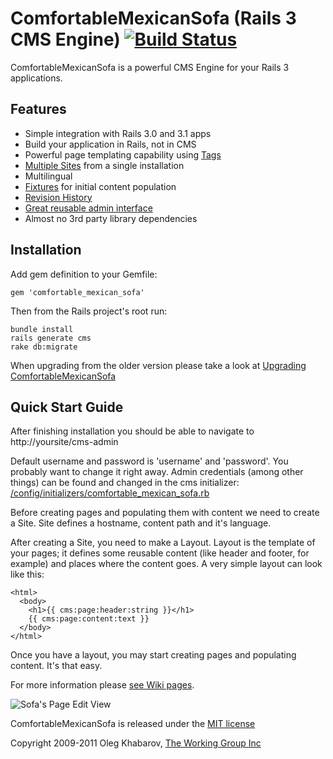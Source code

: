 # ComfortableMexicanSofa (Rails 3 CMS Engine) [![Build Status](https://secure.travis-ci.org/twg/comfortable-mexican-sofa.png)](http://travis-ci.org/twg/comfortable-mexican-sofa)

ComfortableMexicanSofa is a powerful CMS Engine for your Rails 3 applications.

Features
--------
* Simple integration with Rails 3.0 and 3.1 apps
* Build your application in Rails, not in CMS
* Powerful page templating capability using [Tags](https://github.com/twg/comfortable-mexican-sofa/wiki/Tags)
* [Multiple Sites](https://github.com/twg/comfortable-mexican-sofa/wiki/Sites) from a single installation
* Multilingual
* [Fixtures](https://github.com/twg/comfortable-mexican-sofa/wiki/Working-with-CMS-fixtures) for initial content population
* [Revision History](https://github.com/twg/comfortable-mexican-sofa/wiki/Revisions)
* [Great reusable admin interface](https://github.com/twg/comfortable-mexican-sofa/wiki/Reusing-sofa%27s-admin-area)
* Almost no 3rd party library dependencies

Installation
------------
Add gem definition to your Gemfile:
    
    gem 'comfortable_mexican_sofa'
    
Then from the Rails project's root run:
    
    bundle install
    rails generate cms
    rake db:migrate
    
When upgrading from the older version please take a look at [Upgrading ComfortableMexicanSofa](https://github.com/twg/comfortable-mexican-sofa/wiki/Upgrading-ComfortableMexicanSofa)
    
Quick Start Guide
-----------------
After finishing installation you should be able to navigate to http://yoursite/cms-admin

Default username and password is 'username' and 'password'. You probably want to change it right away. Admin credentials (among other things) can be found and changed in the cms initializer: [/config/initializers/comfortable\_mexican\_sofa.rb](https://github.com/twg/comfortable-mexican-sofa/blob/master/config/initializers/comfortable_mexican_sofa.rb)

Before creating pages and populating them with content we need to create a Site. Site defines a hostname, content path and it's language.

After creating a Site, you need to make a Layout. Layout is the template of your pages; it defines some reusable content (like header and footer, for example) and places where the content goes. A very simple layout can look like this:
    
    <html>
      <body>
        <h1>{{ cms:page:header:string }}</h1>
        {{ cms:page:content:text }}
      </body>
    </html>

Once you have a layout, you may start creating pages and populating content. It's that easy.

For more information please [see Wiki pages](https://github.com/twg/comfortable-mexican-sofa/wiki).

![Sofa's Page Edit View](https://github.com/twg/comfortable-mexican-sofa/raw/master/doc/page_editing.png)

ComfortableMexicanSofa is released under the [MIT license](https://github.com/twg/comfortable-mexican-sofa/raw/master/LICENSE) 

Copyright 2009-2011 Oleg Khabarov, [The Working Group Inc](http://www.twg.ca)